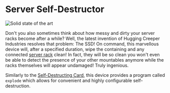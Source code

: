 # Server Self-Destructor

![Solid state of the art](item:computronics:computronics.ocParts@11)

Don't you also sometimes think about how messy and dirty your server racks become after a while? Well, the latest invention of Hugging Creeper Industries resolves that problem: The SSD! On command, this marvellous device will, after a specified duration, wipe the containing and any connected [server rack](/%LANGUAGE%/block/rack.md) clean! In fact, they will be so clean you won't even be able to detect the presence of your other mountables anymore while the racks themselves will appear undamaged! Truly ingenious.

Similarly to the [Self-Destructing Card](self_destructing_card.md), this device provides a program called `explode` which allows for convenient and highly configurable self-destruction. 
